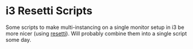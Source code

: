 # i3 Resetti Scripts

Some scripts to make multi-instancing on a single monitor setup in i3 be more nicer (using [resetti](https://github.com/tesselslate/resetti)). Will probably combine them into a single script some day.
